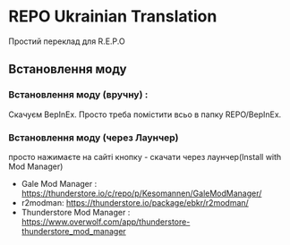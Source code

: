 # REPO Ukrainian Translation
Простий переклад для R.E.P.O

## Встановлення моду
### Встановлення моду (вручну) :

Скачуєм BepInEx.
Просто треба помістити всьо в папку REPO/BepInEx.

###  Встановлення моду (через Лаунчер)

просто нажимаєте на сайті кнопку - скачати через лаунчер(Install with Mod Manager)

- Gale Mod Manager : https://thunderstore.io/c/repo/p/Kesomannen/GaleModManager/
- r2modman: https://thunderstore.io/package/ebkr/r2modman/
- Thunderstore Mod Manager : https://www.overwolf.com/app/thunderstore-thunderstore_mod_manager